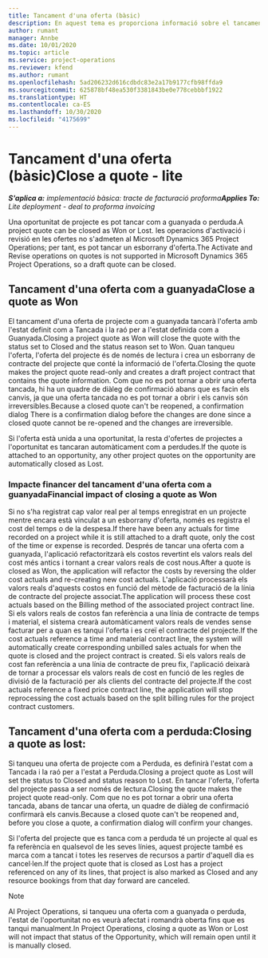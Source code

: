 ```yaml
---
title: Tancament d'una oferta (bàsic)
description: En aquest tema es proporciona informació sobre el tancament d'una oferta al Project Operations.
author: rumant
manager: Annbe
ms.date: 10/01/2020
ms.topic: article
ms.service: project-operations
ms.reviewer: kfend
ms.author: rumant
ms.openlocfilehash: 5ad206232d616cdbdc83e2a17b9177cfb98ffda9
ms.sourcegitcommit: 625878bf48ea530f3381843be0e778cebbbf1922
ms.translationtype: HT
ms.contentlocale: ca-ES
ms.lasthandoff: 10/30/2020
ms.locfileid: "4175699"
---
```

# <a name="close-a-quote---lite"></a><span data-ttu-id="ddc23-103">Tancament d'una oferta (bàsic)</span><span class="sxs-lookup"><span data-stu-id="ddc23-103">Close a quote - lite</span></span>

<span data-ttu-id="ddc23-104">_**S'aplica a:** implementació bàsica: tracte de facturació proforma_</span><span class="sxs-lookup"><span data-stu-id="ddc23-104">_**Applies To:** Lite deployment - deal to proforma invoicing_</span></span>

<span data-ttu-id="ddc23-105">Una oportunitat de projecte es pot tancar com a guanyada o perduda.</span><span class="sxs-lookup"><span data-stu-id="ddc23-105">A project quote can be closed as Won or Lost.</span></span> <span data-ttu-id="ddc23-106">les operacions d'activació i revisió en les ofertes no s'admeten al Microsoft Dynamics 365 Project Operations; per tant, es pot tancar un esborrany d'oferta.</span><span class="sxs-lookup"><span data-stu-id="ddc23-106">The Activate and Revise operations on quotes is not supported in Microsoft Dynamics 365 Project Operations, so a draft quote can be closed.</span></span>

## <a name="close-a-quote-as-won"></a><span data-ttu-id="ddc23-107">Tancament d'una oferta com a guanyada</span><span class="sxs-lookup"><span data-stu-id="ddc23-107">Close a quote as Won</span></span>

<span data-ttu-id="ddc23-108">El tancament d'una oferta de projecte com a guanyada tancarà l'oferta amb l'estat definit com a Tancada i la raó per a l'estat definida com a Guanyada.</span><span class="sxs-lookup"><span data-stu-id="ddc23-108">Closing a project quote as Won will close the quote with the status set to Closed and the status reason set to Won.</span></span> <span data-ttu-id="ddc23-109">Quan tanqueu l'oferta, l'oferta del projecte és de només de lectura i crea un esborrany de contracte del projecte que conté la informació de l'oferta.</span><span class="sxs-lookup"><span data-stu-id="ddc23-109">Closing the quote makes the project quote read-only and creates a draft project contract that contains the quote information.</span></span> <span data-ttu-id="ddc23-110">Com que no es pot tornar a obrir una oferta tancada, hi ha un quadre de diàleg de confirmació abans que es facin els canvis, ja que una oferta tancada no es pot tornar a obrir i els canvis són irreversibles.</span><span class="sxs-lookup"><span data-stu-id="ddc23-110">Because a closed quote can't be reopened, a confirmation dialog There is a confirmation dialog before the changes are done since a closed quote cannot be re-opened and the changes are irreversible.</span></span>

<span data-ttu-id="ddc23-111">Si l'oferta està unida a una oportunitat, la resta d'ofertes de projectes a l'oportunitat es tancaran automàticament com a perdudes.</span><span class="sxs-lookup"><span data-stu-id="ddc23-111">If the quote is attached to an opportunity, any other project quotes on the opportunity are automatically closed as Lost.</span></span>

### <a name="financial-impact-of-closing-a-quote-as-won"></a><span data-ttu-id="ddc23-112">Impacte financer del tancament d'una oferta com a guanyada</span><span class="sxs-lookup"><span data-stu-id="ddc23-112">Financial impact of closing a quote as Won</span></span>

<span data-ttu-id="ddc23-113">Si no s'ha registrat cap valor real per al temps enregistrat en un projecte mentre encara està vinculat a un esborrany d'oferta, només es registra el cost del temps o de la despesa.</span><span class="sxs-lookup"><span data-stu-id="ddc23-113">If there have been any actuals for time recorded on a project while it is still attached to a draft quote, only the cost of the time or expense is recorded.</span></span> <span data-ttu-id="ddc23-114">Després de tancar una oferta com a guanyada, l'aplicació refactoritzarà els costos revertint els valors reals del cost més antics i tornant a crear valors reals de cost nous.</span><span class="sxs-lookup"><span data-stu-id="ddc23-114">After a quote is closed as Won, the application will refactor the costs by reversing the older cost actuals and re-creating new cost actuals.</span></span> <span data-ttu-id="ddc23-115">L'aplicació processarà els valors reals d'aquests costos en funció del mètode de facturació de la línia de contracte del projecte associat.</span><span class="sxs-lookup"><span data-stu-id="ddc23-115">The application will process these cost actuals based on the Billing method of the associated project contract line.</span></span> <span data-ttu-id="ddc23-116">Si els valors reals de costos fan referència a una línia de contracte de temps i material, el sistema crearà automàticament valors reals de vendes sense facturar per a quan es tanqui l'oferta i es creï el contracte del projecte.</span><span class="sxs-lookup"><span data-stu-id="ddc23-116">If the cost actuals reference a time and material contract line, the system will automatically create corresponding unbilled sales actuals for when the quote is closed and the project contract is created.</span></span> <span data-ttu-id="ddc23-117">Si els valors reals de cost fan referència a una línia de contracte de preu fix, l'aplicació deixarà de tornar a processar els valors reals de cost en funció de les regles de divisió de la facturació per als clients del contracte del projecte.</span><span class="sxs-lookup"><span data-stu-id="ddc23-117">If the cost actuals reference a fixed price contract line, the application will stop reprocessing the cost actuals based on the split billing rules for the project contract customers.</span></span>

## <a name="closing-a-quote-as-lost"></a><span data-ttu-id="ddc23-118">Tancament d'una oferta com a perduda:</span><span class="sxs-lookup"><span data-stu-id="ddc23-118">Closing a quote as lost:</span></span>

<span data-ttu-id="ddc23-119">Si tanqueu una oferta de projecte com a Perduda, es definirà l'estat com a Tancada i la raó per a l'estat a Perduda.</span><span class="sxs-lookup"><span data-stu-id="ddc23-119">Closing a project quote as Lost will set the status to Closed and status reason to Lost.</span></span> <span data-ttu-id="ddc23-120">En tancar l'oferta, l'oferta del projecte passa a ser només de lectura.</span><span class="sxs-lookup"><span data-stu-id="ddc23-120">Closing the quote makes the project quote read-only.</span></span> <span data-ttu-id="ddc23-121">Com que no es pot tornar a obrir una oferta tancada, abans de tancar una oferta, un quadre de diàleg de confirmació confirmarà els canvis.</span><span class="sxs-lookup"><span data-stu-id="ddc23-121">Because a closed quote can't be reopened and, before you close a quote, a confirmation dialog will confirm your changes.</span></span>

<span data-ttu-id="ddc23-122">Si l'oferta del projecte que es tanca com a perduda té un projecte al qual es fa referència en qualsevol de les seves línies, aquest projecte també es marca com a tancat i totes les reserves de recursos a partir d'aquell dia es cancel·len.</span><span class="sxs-lookup"><span data-stu-id="ddc23-122">If the project quote that is closed as Lost has a project referenced on any of its lines, that project is also marked as Closed and any resource bookings from that day forward are canceled.</span></span>

> [!NOTE]
> <span data-ttu-id="ddc23-123">Al Project Operations, si tanqueu una oferta com a guanyada o perduda, l'estat de l'oportunitat no es veurà afectat i romandrà oberta fins que es tanqui manualment.</span><span class="sxs-lookup"><span data-stu-id="ddc23-123">In Project Operations, closing a quote as Won or Lost will not impact that status of the Opportunity, which will remain open until it is manually closed.</span></span>
